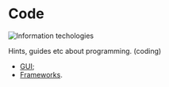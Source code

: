 # Code

![Information techologies](/img/icon/fallout/3andNV/science_skill1.webp)

Hints, guides etc about programming. (coding)

* [GUI](gui);
* [Frameworks](fw).

